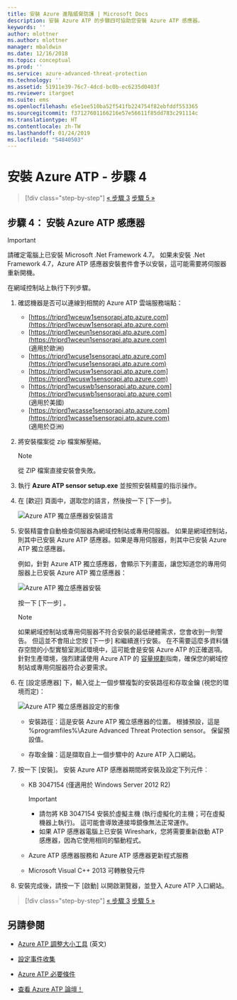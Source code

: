 ```yaml
---
title: 安裝 Azure 進階威脅防護 | Microsoft Docs
description: 安裝 Azure ATP 的步驟四可協助您安裝 Azure ATP 感應器。
keywords: ''
author: mlottner
ms.author: mlottner
manager: mbaldwin
ms.date: 12/16/2018
ms.topic: conceptual
ms.prod: ''
ms.service: azure-advanced-threat-protection
ms.technology: ''
ms.assetid: 51911e39-76c7-4dcd-bc0b-ec6235d0403f
ms.reviewer: itargoet
ms.suite: ems
ms.openlocfilehash: e5e1ee510ba52f541fb224754f82ebfddf553365
ms.sourcegitcommit: f37127601166216e57e56611f85dd783c291114c
ms.translationtype: HT
ms.contentlocale: zh-TW
ms.lasthandoff: 01/24/2019
ms.locfileid: "54840503"
---
```

# <a name="install-azure-atp---step-4"></a>安裝 Azure ATP - 步驟 4

> [!div class="step-by-step"]
> [« 步驟 3](install-atp-step3.md)
> [步驟 5 »](install-atp-step5.md)

## <a name="step-4-install-the-azure-atp-sensor"></a>步驟 4： 安裝 Azure ATP 感應器

> [!IMPORTANT]
>請確定電腦上已安裝 Microsoft .Net Framework 4.7。 如果未安裝 .Net Framework 4.7，Azure ATP 感應器安裝套件會予以安裝，這可能需要將伺服器重新開機。

在網域控制站上執行下列步驟。

1. 確認機器是否可以連線到相關的 Azure ATP 雲端服務端點：
   - [https://triprd1wceuw1sensorapi.atp.azure.com](https://triprd1wceuw1sensorapi.atp.azure.com) 
   - [https://triprd1wceun1sensorapi.atp.azure.com](https://triprd1wceun1sensorapi.atp.azure.com)
   <br>(適用於歐洲)  
   - [https://triprd1wcuse1sensorapi.atp.azure.com](https://triprd1wcuse1sensorapi.atp.azure.com)
   - [https://triprd1wcusw1sensorapi.atp.azure.com](https://triprd1wcusw1sensorapi.atp.azure.com)
   - [https://triprd1wcuswb1sensorapi.atp.azure.com](https://triprd1wcuswb1sensorapi.atp.azure.com)
   <br>(適用於美國)
   - [https://triprd1wcasse1sensorapi.atp.azure.com](https://triprd1wcasse1sensorapi.atp.azure.com)<br>(適用於亞洲)

2. 將安裝檔案從 zip 檔案解壓縮。 
   > [!NOTE] 
   > 從 ZIP 檔案直接安裝會失敗。

3. 執行 **Azure ATP sensor setup.exe** 並按照安裝精靈的指示操作。

4. 在 [歡迎] 頁面中，選取您的語言，然後按一下 [下一步]。

    ![Azure ATP 獨立感應器安裝語言](media/sensor-install-language.png)


5. 安裝精靈會自動檢查伺服器為網域控制站或專用伺服器。 如果是網域控制站，則其中已安裝 Azure ATP 感應器。如果是專用伺服器，則其中已安裝 Azure ATP 獨立感應器。 
    
   例如，針對 Azure ATP 獨立感應器，會顯示下列畫面，讓您知道您的專用伺服器上已安裝 Azure ATP 獨立感應器：
    
   ![Azure ATP 獨立感應器安裝](media/sensor-install-deployment-type.png)

   按一下 [下一步] 。

   > [!NOTE] 
   > 如果網域控制站或專用伺服器不符合安裝的最低硬體需求，您會收到一則警告。 但這並不會阻止您按 [下一步] 和繼續進行安裝。 在不需要這麼多資料儲存空間的小型實驗室測試環境中，這可能會是安裝 Azure ATP 的正確選項。 針對生產環境，強烈建議使用 Azure ATP 的 [容量規劃](atp-capacity-planning.md)指南，確保您的網域控制站或專用伺服器符合必要需求。

6. 在 [設定感應器] 下，輸入從上一個步驟複製的安裝路徑和存取金鑰 (視您的環境而定)：

   ![Azure ATP 獨立感應器設定的影像](media/sensor-install-config.png)

     - 安裝路徑：這是安裝 Azure ATP 獨立感應器的位置。 根據預設，這是 %programfiles%\Azure Advanced Threat Protection sensor。 保留預設值。

     - 存取金鑰：這是擷取自上一個步驟中的 Azure ATP 入口網站。
    
7. 按一下 [安裝]。 安裝 Azure ATP 感應器期間將安裝及設定下列元件︰

    -   KB 3047154 (僅適用於 Windows Server 2012 R2)

        > [!IMPORTANT]
        > -   請勿將 KB 3047154 安裝於虛擬主機 (執行虛擬化的主機；可在虛擬機器上執行)。 這可能會導致連接埠鏡像無法正常運作。 
        > -   如果 ATP 感應器電腦上已安裝 Wireshark，您將需要重新啟動 ATP 感應器，因為它使用相同的驅動程式。

    -   Azure ATP 感應器服務和 Azure ATP 感應器更新程式服務
    -   Microsoft Visual C++ 2013 可轉散發元件

8. 安裝完成後，請按一下 [啟動] 以開啟瀏覽器，並登入 Azure ATP 入口網站。


> [!div class="step-by-step"]
> [« 步驟 3](install-atp-step3.md)
> [步驟 5 »](install-atp-step5.md)


## <a name="see-also"></a>另請參閱

- [Azure ATP 調整大小工具](http://aka.ms/aatpsizingtool) \(英文\)

- [設定事件收集](configure-event-collection.md)

- [Azure ATP 必要條件](atp-prerequisites.md)

- [查看 Azure ATP 論壇！](https://aka.ms/azureatpcommunity)
